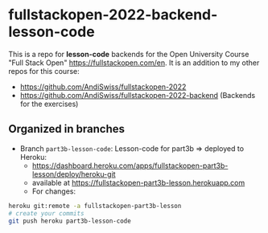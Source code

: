 # fullstackopen-2022-backend-lesson-code

This is a repo for **lesson-code** backends for the Open University Course "Full Stack Open" https://fullstackopen.com/en. It is an addition to my other repos for this course: 
- https://github.com/AndiSwiss/fullstackopen-2022
- https://github.com/AndiSwiss/fullstackopen-2022-backend  (Backends for the exercises)

## Organized in branches
- Branch `part3b-lesson-code`: Lesson-code for part3b => deployed to Heroku:
    - https://dashboard.heroku.com/apps/fullstackopen-part3b-lesson/deploy/heroku-git
    - available at https://fullstackopen-part3b-lesson.herokuapp.com
    - For changes:
```bash
heroku git:remote -a fullstackopen-part3b-lesson
# create your commits
git push heroku part3b-lesson-code
```
